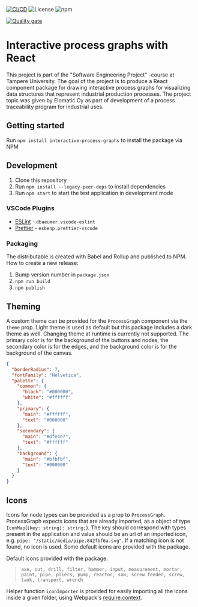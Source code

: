 [![CI/CD](https://github.com/joonaruutiainen/interactive-process-graphs/actions/workflows/cicd.yml/badge.svg?branch=main)](https://github.com/joonaruutiainen/interactive-process-graphs/actions/workflows/cicd.yml) ![License](https://img.shields.io/github/license/joonaruutiainen/interactive-process-graphs) ![npm](https://img.shields.io/npm/v/interactive-process-graphs-2)

[![Quality gate](https://sonarcloud.io/api/project_badges/quality_gate?project=joonaruutiainen_interactive-process-graphs)](https://sonarcloud.io/dashboard?id=joonaruutiainen_interactive-process-graphs)

# Interactive process graphs with React

This project is part of the "Software Engineering Project" -course at Tampere University. The goal of the project is to produce a React component package for drawing interactive process graphs for visualizing data structures that represent industrial production processes. The project topic was given by Elomatic Oy as part of development of a process traceability program for industrial uses.

## Getting started

Run `npm install interactive-process-graphs` to install the package via NPM

## Development

1.  Clone this repository
2.  Run `npm install --legacy-peer-deps` to install dependencies
3.  Run `npm start` to start the test application in development mode

### VSCode Plugins

- [ESLint](https://marketplace.visualstudio.com/items?itemName=dbaeumer.vscode-eslint) - `dbaeumer.vscode-eslint`
- [Prettier](https://marketplace.visualstudio.com/items?itemName=esbenp.prettier-vscode) - `esbenp.prettier-vscode`

### Packaging

The distributable is created with Babel and Rollup and published to NPM.
How to create a new release:

1. Bump version number in `package.json`
2. `npm run build`
3. `npm publish`

## Theming

A custom theme can be provided for the `ProcessGraph` component via the `theme` prop.
Light theme is used as default but this package includes a dark theme as well.
Changing theme at runtime is currently not supported.
The primary color is for the background of the buttons and nodes,
the secondary color is for the edges,
and the background color is for the background of the canvas.

```json
{
  "borderRadius": 7,
  "fontFamily": "Helvetica",
  "palette": {
    "common": {
      "black": "#000000",
      "white": "#ffffff"
    },
    "primary": {
      "main": "#ffffff",
      "text": "#000000"
    },
    "secondary": {
      "main": "#dfe4e7",
      "text": "#ffffff"
    },
    "background": {
      "main": "#bfbfbf",
      "text": "#000000"
    }
  }
}
```

## Icons

Icons for node types can be provided as a prop to `ProcessGraph`. ProcessGraph expects icons that are already imported, as a object of type `IconMap`(`[key: string]: string;`). The key should correspond with types present in the application and value should be an url of an imported icon, e.g. `pipe: "/static/media/pipe.842fbf6a.svg"`. If a matching icon is not found, no icon is used. Some default icons are provided with the package.

Default icons provided with the package:

> `axe, cut, drill, filter, hammer, input, measurement, mortar, paint, pipe, pliers, pump, reactor, saw, screw feeder, screw, tank, transport, wrench`

Helper function `iconImporter` is provided for easily importing all the icons inside a given folder, using Webpack's [require.context](https://webpack.js.org/guides/dependency-management/#requirecontext).
